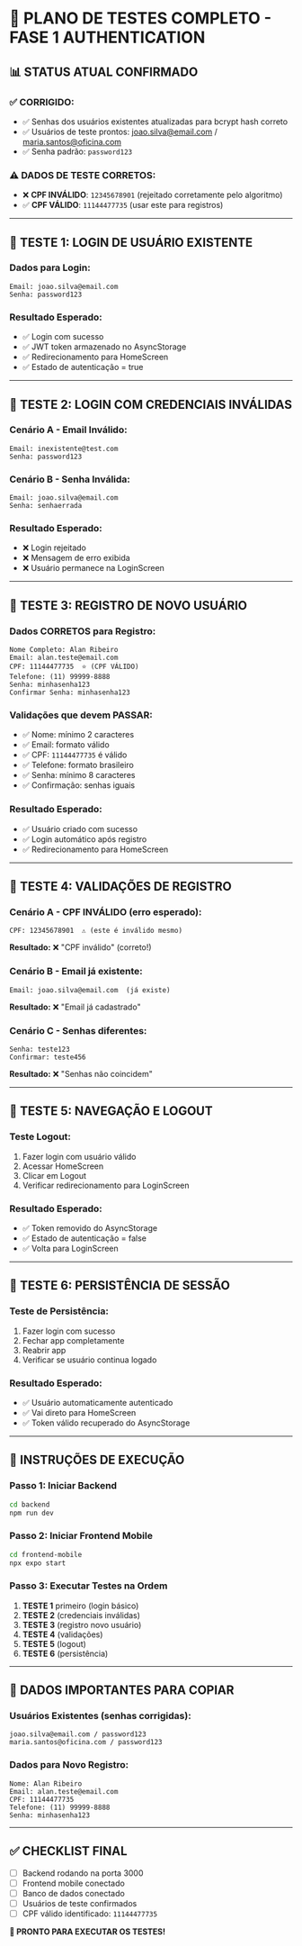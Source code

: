 # 🧪 PLANO DE TESTES COMPLETO - FASE 1 AUTHENTICATION

## 📊 STATUS ATUAL CONFIRMADO

### ✅ **CORRIGIDO:**
- ✅ Senhas dos usuários existentes atualizadas para bcrypt hash correto
- ✅ Usuários de teste prontos: joao.silva@email.com / maria.santos@oficina.com
- ✅ Senha padrão: `password123`

### ⚠️ **DADOS DE TESTE CORRETOS:**
- ❌ **CPF INVÁLIDO**: `12345678901` (rejeitado corretamente pelo algoritmo)
- ✅ **CPF VÁLIDO**: `11144477735` (usar este para registros)

---

## 🎯 **TESTE 1: LOGIN DE USUÁRIO EXISTENTE**

### Dados para Login:
```
Email: joao.silva@email.com
Senha: password123
```

### Resultado Esperado:
- ✅ Login com sucesso
- ✅ JWT token armazenado no AsyncStorage
- ✅ Redirecionamento para HomeScreen
- ✅ Estado de autenticação = true

---

## 🎯 **TESTE 2: LOGIN COM CREDENCIAIS INVÁLIDAS**

### Cenário A - Email Inválido:
```
Email: inexistente@test.com
Senha: password123
```

### Cenário B - Senha Inválida:
```
Email: joao.silva@email.com
Senha: senhaerrada
```

### Resultado Esperado:
- ❌ Login rejeitado
- ❌ Mensagem de erro exibida
- ❌ Usuário permanece na LoginScreen

---

## 🎯 **TESTE 3: REGISTRO DE NOVO USUÁRIO**

### Dados CORRETOS para Registro:
```
Nome Completo: Alan Ribeiro
Email: alan.teste@email.com
CPF: 11144477735  ⭐️ (CPF VÁLIDO)
Telefone: (11) 99999-8888
Senha: minhasenha123
Confirmar Senha: minhasenha123
```

### Validações que devem PASSAR:
- ✅ Nome: mínimo 2 caracteres
- ✅ Email: formato válido
- ✅ CPF: `11144477735` é válido
- ✅ Telefone: formato brasileiro
- ✅ Senha: mínimo 8 caracteres
- ✅ Confirmação: senhas iguais

### Resultado Esperado:
- ✅ Usuário criado com sucesso
- ✅ Login automático após registro
- ✅ Redirecionamento para HomeScreen

---

## 🎯 **TESTE 4: VALIDAÇÕES DE REGISTRO**

### Cenário A - CPF INVÁLIDO (erro esperado):
```
CPF: 12345678901  ⚠️ (este é inválido mesmo)
```
**Resultado:** ❌ "CPF inválido" (correto!)

### Cenário B - Email já existente:
```
Email: joao.silva@email.com  (já existe)
```
**Resultado:** ❌ "Email já cadastrado"

### Cenário C - Senhas diferentes:
```
Senha: teste123
Confirmar: teste456
```
**Resultado:** ❌ "Senhas não coincidem"

---

## 🎯 **TESTE 5: NAVEGAÇÃO E LOGOUT**

### Teste Logout:
1. Fazer login com usuário válido
2. Acessar HomeScreen
3. Clicar em Logout
4. Verificar redirecionamento para LoginScreen

### Resultado Esperado:
- ✅ Token removido do AsyncStorage
- ✅ Estado de autenticação = false
- ✅ Volta para LoginScreen

---

## 🎯 **TESTE 6: PERSISTÊNCIA DE SESSÃO**

### Teste de Persistência:
1. Fazer login com sucesso
2. Fechar app completamente
3. Reabrir app
4. Verificar se usuário continua logado

### Resultado Esperado:
- ✅ Usuário automaticamente autenticado
- ✅ Vai direto para HomeScreen
- ✅ Token válido recuperado do AsyncStorage

---

## 📱 **INSTRUÇÕES DE EXECUÇÃO**

### Passo 1: Iniciar Backend
```bash
cd backend
npm run dev
```

### Passo 2: Iniciar Frontend Mobile
```bash
cd frontend-mobile
npx expo start
```

### Passo 3: Executar Testes na Ordem
1. **TESTE 1** primeiro (login básico)
2. **TESTE 2** (credenciais inválidas)  
3. **TESTE 3** (registro novo usuário)
4. **TESTE 4** (validações)
5. **TESTE 5** (logout)
6. **TESTE 6** (persistência)

---

## 🚨 **DADOS IMPORTANTES PARA COPIAR**

### Usuários Existentes (senhas corrigidas):
```
joao.silva@email.com / password123
maria.santos@oficina.com / password123
```

### Dados para Novo Registro:
```
Nome: Alan Ribeiro
Email: alan.teste@email.com
CPF: 11144477735
Telefone: (11) 99999-8888
Senha: minhasenha123
```

---

## ✅ **CHECKLIST FINAL**
- [ ] Backend rodando na porta 3000
- [ ] Frontend mobile conectado
- [ ] Banco de dados conectado
- [ ] Usuários de teste confirmados
- [ ] CPF válido identificado: `11144477735`

**🎯 PRONTO PARA EXECUTAR OS TESTES!**
